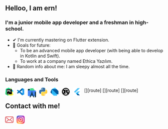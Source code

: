 ## Helloo, I am ern!

### I'm a junior mobile app developer and a freshman in high-school.

- ✔ I'm currently mastering on Flutter extension.
- 🎯 Goals for future:<br>
    - To be an advanced mobile app developer (with being able to develop in Kotlin and Swift).<br>
    - To work at a company named Ethica Yazılım.
- 👀 Random info about me: I am sleepy almost all the time.

### Languages and Tools

[<img align="left" alt="PyCharm" width="26px" src="./img/pycharm.png" style="padding-right:10px;"/>][pycharm_route]
[<img align="left" alt="Visual Studio Code" width="26px" src="./img/vscode.png" style="padding-right:10px;"/>][vscode_route]
[<img align="left" alt="Android Studio" width="26px" src="./img/android-studio.png" style="padding-right:10px;"/>][androidstudio_route]
[<img align="left" alt="Python" width="26px" src="./img/python.png" style="padding-right:10px;"/>][route]
[<img align="left" alt="Dart" width="26px" src="./img/dart.png" style="padding-right:10px;"/>][route]
[<img align="left" alt="Rust" width="26px" src="./img/rust.png" style="padding-right:10px;"/>][route]
[<img align="left" alt="Flutter" width="26px" src="./img/flutter.png" style="padding-right:10px;"/>][flutter_route]
<br>


## Contact with me!

[<img align="left" alt="Mail" width="26px" src="./img/mail.png" style="padding-right:10px;"/>][mail]
[<img align="left" alt="Instagram" width="26px" src="./img/instagram.png" style="padding-right:10px;"/>][instagram]

[python_route]: https://www.w3schools.com/python/
[dart_route]: https://www.tutorialspoint.com/dart_programming/index.htm
[flutter_route]: https://x-wei.github.io/flutter_catalog/#/
[rust_route]: https://www.tutorialspoint.com/rust/index.htm
[flutter_route]: https://github.com/ernkedy/itu_mtal_mesajlasma
[vscode_route]: https://code.visualstudio.com/
[androidstudio_route]: https://developer.android.com/studio
[mail]: erendevelop@gmail.com
[instagram]: https://www.instagram.com/erenmturhan/
[pycharm_route]: https://www.jetbrains.com/pycharm/